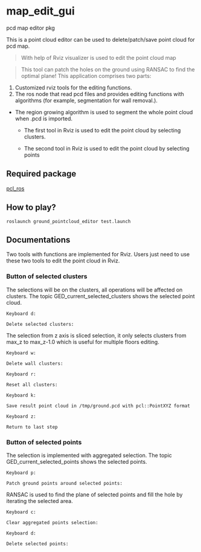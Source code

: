 # map_edit_gui
pcd map editor pkg


This is a point cloud editor can be used to delete/patch/save point cloud for pcd map.
> With help of Rviz visualizer  is used to edit the point cloud map

> This tool can patch the holes on the ground using RANSAC to find the optimal plane!
This application comprises two parts:
1. Customized rviz tools for the editing functions.
2. The ros node that read pcd files and provides editing functions with algorithms (for example, segmentation for wall removal.).

* The region growing algorithm is used to segment the whole point cloud when .pcd is imported.
  
  * The first tool in Rviz is used to edit the point cloud by selecting clusters.
  
  * The second tool in Rviz is used to edit the point cloud by selecting points


## Required package
[pcl_ros](http://wiki.ros.org/pcl_ros)

## How to play?
```
roslaunch ground_pointcloud_editor test.launch
```


## Documentations
Two tools with functions are implemented for Rviz. Users just need to use these two tools to edit the point cloud in Rviz.


### Button of selected clusters
The selections will be on the clusters, all operations will be affected on clusters.
The topic GED_current_selected_clusters shows the selected point cloud.
```
Keyboard d:

Delete selected clusters:
```

The selection from z axis is sliced selection, it only selects clusters from max_z to max_z-1.0 which is useful for multiple floors editing.


```
Keyboard w:

Delete wall clusters: 
```


```
Keyboard r:

Reset all clusters: 
```

```
Keyboard k:

Save result point cloud in /tmp/ground.pcd with pcl::PointXYZ format
```

```
Keyboard z:

Return to last step
```


### Button of selected points
The selection is implemented with aggregated selection.
The topic GED_current_selected_points shows the selected points.

```
Keyboard p:

Patch ground points around selected points:
```
RANSAC is used to find the plane of selected points and fill the hole by iterating the selected area.



```
Keyboard c:

Clear aggregated points selection:
```


```
Keyboard d:

Delete selected points:
```



